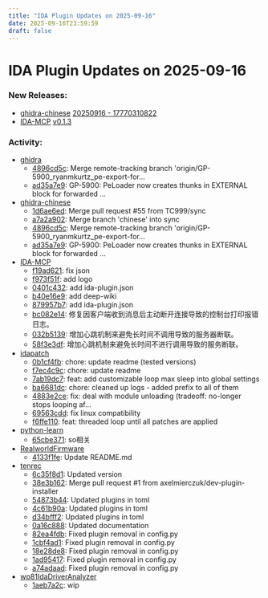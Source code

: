 ```yaml
---
title: "IDA Plugin Updates on 2025-09-16"
date: 2025-09-16T23:59:59
draft: false
---
```


# IDA Plugin Updates on 2025-09-16

### New Releases:
  - [ghidra-chinese](https://github.com/TC999/ghidra-chinese) [20250916 - 17770310822](https://github.com/TC999/ghidra-chinese/releases/tag/20250916-17770310822)
  - [IDA-MCP](https://github.com/jelasin/IDA-MCP) [v0.1.3](https://github.com/jelasin/IDA-MCP/releases/tag/v0.1.3)

### Activity:
  - [ghidra](https://github.com/NationalSecurityAgency/ghidra)
    - [4896cd5c](https://github.com/NationalSecurityAgency/ghidra/commit/4896cd5c978e53d8f665b135f6352fbb88c45e3b): Merge remote-tracking branch 'origin/GP-5900_ryanmkurtz_pe-export-for…
    - [ad35a7e9](https://github.com/NationalSecurityAgency/ghidra/commit/ad35a7e956cc0d01720cf3f3b6e1674f7fb0a201): GP-5900: PeLoader now creates thunks in EXTERNAL block for forwarded …
  - [ghidra-chinese](https://github.com/TC999/ghidra-chinese)
    - [1d6ae6ed](https://github.com/TC999/ghidra-chinese/commit/1d6ae6eda276faf80456be9d96f35864743ca9bc): Merge pull request #55 from TC999/sync
    - [a7a2a902](https://github.com/TC999/ghidra-chinese/commit/a7a2a9029185cc25a12f96d90547157f06b49131): Merge branch 'chinese' into sync
    - [4896cd5c](https://github.com/TC999/ghidra-chinese/commit/4896cd5c978e53d8f665b135f6352fbb88c45e3b): Merge remote-tracking branch 'origin/GP-5900_ryanmkurtz_pe-export-for…
    - [ad35a7e9](https://github.com/TC999/ghidra-chinese/commit/ad35a7e956cc0d01720cf3f3b6e1674f7fb0a201): GP-5900: PeLoader now creates thunks in EXTERNAL block for forwarded …
  - [IDA-MCP](https://github.com/jelasin/IDA-MCP)
    - [f19ad621](https://github.com/jelasin/IDA-MCP/commit/f19ad6213a86d90ce38ef249d5a75d617bc419d8): fix json
    - [f973f51f](https://github.com/jelasin/IDA-MCP/commit/f973f51fa13c79c1d93c1be4c062694c4f794412): add logo
    - [0401c432](https://github.com/jelasin/IDA-MCP/commit/0401c4329d1eace7933f86c069fac5c71909990c): add ida-plugin.json
    - [b40e16e9](https://github.com/jelasin/IDA-MCP/commit/b40e16e904be3ac93174d50c1029e5ad8bf6d3f8): add deep-wiki
    - [879957b7](https://github.com/jelasin/IDA-MCP/commit/879957b708c1dfd6717e7234bdac886d19bb8d7c): add ida-plugin.json
    - [bc082e14](https://github.com/jelasin/IDA-MCP/commit/bc082e14011572dcaf78c2013a69ba4a0783f59b): 修复因客户端收到消息后主动断开连接导致的控制台打印报错日志。
    - [032b5139](https://github.com/jelasin/IDA-MCP/commit/032b51399a39774f2c4d97a0157df551920957c9): 增加心跳机制来避免长时间不调用导致的服务器断联。
    - [58f3e3df](https://github.com/jelasin/IDA-MCP/commit/58f3e3df1282ab330ab98ab62a075ad305ab66ba): 增加心跳机制来避免长时间不进行调用导致的服务断联。
  - [idapatch](https://github.com/information-redacted/idapatch)
    - [0b1cf4fb](https://github.com/information-redacted/idapatch/commit/0b1cf4fb60e1b75f05526c9aea5cc7f7525aa49b): chore: update readme (tested versions)
    - [f7ec4c9c](https://github.com/information-redacted/idapatch/commit/f7ec4c9ce2f1b8ffbf6afa54766b97c4876dc383): chore: update readme
    - [7ab19dc7](https://github.com/information-redacted/idapatch/commit/7ab19dc7a576df589a63433c5c7b2e1c933f7a87): feat: add customizable loop max sleep into global settings
    - [ba6681dc](https://github.com/information-redacted/idapatch/commit/ba6681dc818702e7be933f7ff3674a625e70d38c): chore: cleaned up logs - added prefix to all of them
    - [4883e2ce](https://github.com/information-redacted/idapatch/commit/4883e2ce3be6774acc07e02d74a3c27db4367f55): fix: deal with module unloading (tradeoff: no-longer stops looping af…
    - [69563cdd](https://github.com/information-redacted/idapatch/commit/69563cdd37f3f883acd03e0bc0bc5b18dd9abe5c): fix linux compatibility
    - [f6ffe110](https://github.com/information-redacted/idapatch/commit/f6ffe110599ee2a192e56f532d3be10d85be09a0): feat: threaded loop until all patches are applied
  - [python-learn](https://github.com/mengxiangjin/python-learn)
    - [65cbe371](https://github.com/mengxiangjin/python-learn/commit/65cbe371c3dbb1e4a58e78181224816d13fe2983): so相关
  - [RealworldFirmware](https://github.com/MCUSec/RealworldFirmware)
    - [4133f1fe](https://github.com/MCUSec/RealworldFirmware/commit/4133f1fe23e7cfec0e2690acce2039e886ef869a): Update README.md
  - [tenrec](https://github.com/axelmierczuk/tenrec)
    - [6c35f8d1](https://github.com/axelmierczuk/tenrec/commit/6c35f8d1b601bf1d6b13f62d74e157b426783cd6): Updated version
    - [38e3b162](https://github.com/axelmierczuk/tenrec/commit/38e3b162195c99badb7debea9054e1182468f1b2): Merge pull request #1 from axelmierczuk/dev-plugin-installer
    - [54873b44](https://github.com/axelmierczuk/tenrec/commit/54873b4451ae4d56b5da208d3cae8bffbb2f448c): Updated plugins in toml
    - [4c61b90a](https://github.com/axelmierczuk/tenrec/commit/4c61b90a929cdb3434aa6308d6c3173871f5d320): Updated plugins in toml
    - [d34bfff2](https://github.com/axelmierczuk/tenrec/commit/d34bfff281c0947431ab0073f9c3fbfd2aec9cfd): Updated plugins in toml
    - [0a16c888](https://github.com/axelmierczuk/tenrec/commit/0a16c888a1bc6850ba0e9464dc7790c146d2f0d8): Updated documentation
    - [82ea4fdb](https://github.com/axelmierczuk/tenrec/commit/82ea4fdbce688c288fd9f53bb35ae9a084335c4d): Fixed plugin removal in config.py
    - [1cbf4ad1](https://github.com/axelmierczuk/tenrec/commit/1cbf4ad1fbdf9cdb8724d85f4d7b1c698b774f13): Fixed plugin removal in config.py
    - [18e28de8](https://github.com/axelmierczuk/tenrec/commit/18e28de8f335e250aa9eead090a22503601dcc7f): Fixed plugin removal in config.py
    - [1ad95417](https://github.com/axelmierczuk/tenrec/commit/1ad9541734c844a62bbb6f0c566e6abb5d24cca8): Fixed plugin removal in config.py
    - [a74adaad](https://github.com/axelmierczuk/tenrec/commit/a74adaad62bcbff54bb869df5fbb9612fa271446): Fixed plugin removal in config.py
  - [wp81IdaDriverAnalyzer](https://github.com/fredericGette/wp81IdaDriverAnalyzer)
    - [1aeb7a2c](https://github.com/fredericGette/wp81IdaDriverAnalyzer/commit/1aeb7a2c6613b98bbab85ba15c33ef6cc76a0117): wip
